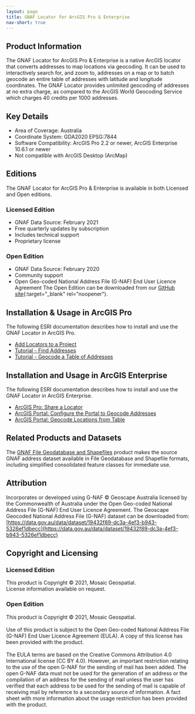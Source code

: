 ```yaml
---
layout: page
title: GNAF Locator for ArcGIS Pro & Enterprise
nav-short: true
---
```

## Product Information
The GNAF Locator for ArcGIS Pro & Enterprise is a native ArcGIS locator that converts addresses to map locations via geocoding. It can be used to interactively search for, and zoom to, addresses on a map or to batch geocode an entire table of addresses with latitude and longitude coordinates. The GNAF Locator provides unlimited geocoding of addresses at no extra charge, as compared to the ArcGIS World Geocoding Service which charges 40 credits per 1000 addresses.
## Key Details
* Area of Coverage: Australia
* Coordinate System: GDA2020 EPSG:7844
* Software Compatibility: ArcGIS Pro 2.2 or newer, ArcGIS Enterprise 10.6.1 or newer
* Not compatible with ArcGIS Desktop (ArcMap)
## Editions
The GNAF Locator for ArcGIS Pro & Enterprise is available in both Licensed and Open editions.
### Licensed Edition
* GNAF Data Source: February 2021
* Free quarterly updates by subscription
* Includes technical support
* Proprietary license
### Open Edition
* GNAF Data Source: February 2020
* Community support
* Open Geo-coded National Address File (G-NAF) End User Licence Agreement
The Open Edition can be downloaded from our [GitHub site](https://github.com/mosaicgeospatial/gnaf-locator-for-arcgis){:target="_blank" rel="noopener").
## Installation & Usage in ArcGIS Pro
The following ESRI documentation describes how to install and use the GNAF Locator in ArcGIS Pro.
* [Add Locators to a Project](https://pro.arcgis.com/en/pro-app/latest/help/data/geocoding/add-locators-to-aproject.htm)
* [Tutorial - Find Addresses](https://pro.arcgis.com/en/pro-app/latest/help/data/geocoding/tutorial-find-addresses.htm)
* [Tutorial - Geocode a Table of Addresses](https://pro.arcgis.com/en/pro-app/latest/help/data/geocoding/tutorial-geocode-a-table-ofaddresses.htm)
## Installation and Usage in ArcGIS Enterprise
The following ESRI documentation describes how to install and use the GNAF Locator in ArcGIS
Enterprise.
* [ArcGIS Pro: Share a Locator](https://pro.arcgis.com/en/pro-app/latest/help/data/geocoding/share-a-locator.htm)
* [ArcGIS Portal: Configure the Portal to Geocode Addresses](https://enterprise.arcgis.com/en/portal/latest/administer/windows/configure-portal-togeocode-addresses.htm)
* [ArcGIS Portal: Geocode Locations from Table](https://enterprise.arcgis.com/en/portal/latest/use/geocode-locations-from-table.htm)
## Related Products and Datasets
The [GNAF File Geodatabase and Shapefiles](https://www.mosaicgeospatial.com/gnaf_fgdb_shapefile) product makes the source GNAF address dataset available in File Geodatabase and Shapefile formats, including simplified consolidated feature classes for immediate use.
## Attribution
Incorporates or developed using G-NAF © Geoscape Australia licensed by the Commonwealth of Australia under the Open Geo-coded National Address File (G-NAF) End User Licence Agreement. The Geoscape Geocoded National Address File (G-NAF) dataset can be downloaded from: [https://data.gov.au/data/dataset/19432f89-dc3a-4ef3-b943-5326ef1dbecc](https://data.gov.au/data/dataset/19432f89-dc3a-4ef3-b943-5326ef1dbecc)
## Copyright and Licensing
### Licensed Edition
This product is Copyright © 2021, Mosaic Geospatial.<br/>
License information available on request.
### Open Edition
This product is Copyright © 2021, Mosaic Geospatial.<br/>
<br/>
Use of this product is subject to the Open Geo-coded National Address File (G-NAF) End User Licence Agreement (EULA). A copy of this license has been provided with the product.<br/>
<br/>
The EULA terms are based on the Creative Commons Attribution 4.0 International license (CC BY 4.0). However, an important restriction relating to the use of the open G-NAF for the sending of mail has been added. The open G-NAF data must not be used for the generation of an address or the compilation of an address for the sending of mail unless the user has verified that each address to be used for the sending of mail is capable of receiving mail by reference to a secondary source of information. A fact sheet with more information about the usage restriction has been provided with the product.
